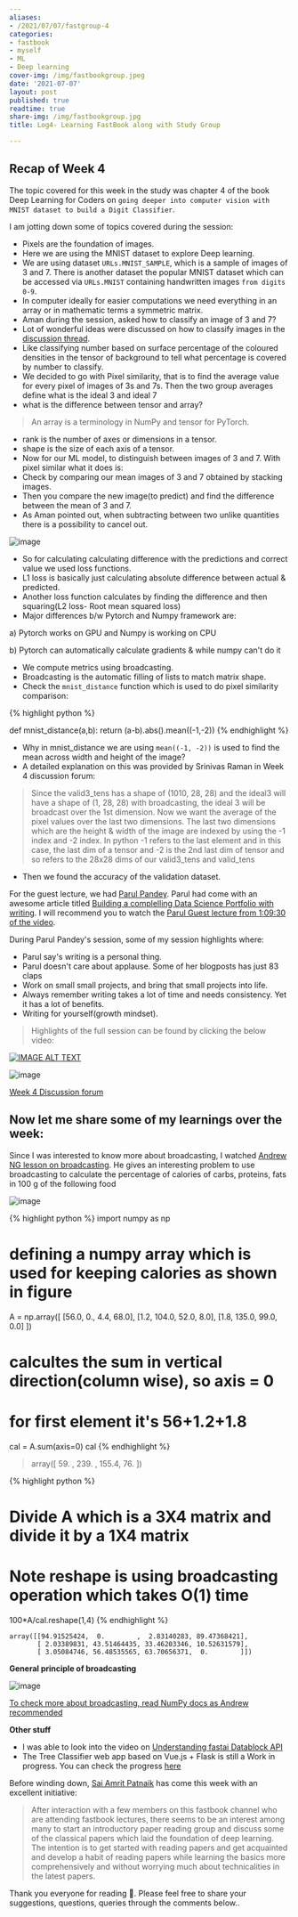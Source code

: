 ```yaml
---
aliases:
- /2021/07/07/fastgroup-4
categories:
- fastbook
- myself
- ML
- Deep learning
cover-img: /img/fastbookgroup.jpeg
date: '2021-07-07'
layout: post
published: true
readtime: true
share-img: /img/fastbookgroup.jpg
title: Log4- Learning FastBook along with Study Group

---
```


## Recap of Week 4

The topic covered for this week in the study was chapter 4 of the book Deep Learning for Coders on `going deeper into computer vision with
MNIST dataset to build a Digit Classifier`.

I am jotting down some of topics covered during the session:

- Pixels are the foundation of images.
- Here we are using the MNIST dataset to explore Deep learning.
- We are using dataset `URLs.MNIST_SAMPLE`, which is a sample of images of 3 and 7. There is another dataset
the popular MNIST dataset which can be accessed via `URLs.MNIST` containing handwritten images `from digits 0-9`.
- In computer ideally for easier computations we need everything in an array or in mathematic terms a symmetric matrix.
- Aman during the session, asked how to classify an image of 3 and 7?
- Lot of wonderful ideas were discussed on how to classify images in the [discussion thread](https://wandb.me/fastbook-4).
- Like classifying number based on surface percentage of the coloured densities in the tensor of background to tell what percentage is
covered by number to classify.
- We decided to go with Pixel similarity, that is to find the average value for every pixel of images of 3s and 7s. Then the two group averages define what is the ideal 3 and ideal 7
- what is the difference between tensor and array?
> An array is a terminology in NumPy and tensor for PyTorch.
- rank is the number of axes or dimensions in a tensor.
- shape is the size of each axis of a tensor.
- Now for our ML model, to distinguish between images of 3 and 7. With pixel similar what it does is:
- Check by comparing our mean images of 3 and 7 obtained by stacking images.
- Then you compare the new image(to predict) and find the difference between the mean of 3 and 7.
- As Aman pointed out, when subtracting between two unlike quantities there is a possibility to cancel out.

![image](https://user-images.githubusercontent.com/24592806/124618845-c4e88c00-de95-11eb-9ad5-932368a11078.png)

- So for calculating calculating difference with the predictions and correct value we used loss functions.
- L1 loss is basically just calculating absolute difference between actual & predicted.
- Another loss function calculates by finding the difference and then squaring(L2 loss- Root mean squared loss)
- Major differences b/w Pytorch and Numpy framework are:

a) Pytorch works on GPU and Numpy is working on CPU

b) Pytorch can automatically calculate gradients & while numpy can't do it

- We compute metrics using broadcasting.
- Broadcasting is the automatic filling of lists to match matrix shape.
- Check the `mnist_distance` function which is used to do pixel similarity comparison:

{% highlight python %}

def mnist_distance(a,b):
  return (a-b).abs().mean((-1,-2))
{% endhighlight %}

- Why in mnist_distance we are using `mean((-1, -2))` is used to find the mean across width and height of the image?
-  A detailed explanation on this was provided by Srinivas Raman in Week 4 discussion forum:

> Since the valid3_tens has a shape of (1010, 28, 28) and the ideal3 will have a shape of (1, 28, 28) with broadcasting, the ideal 3 will be broadcast over the 1st dimension. Now we want the average of the pixel values over the last two dimensions. The last two dimensions which are the height & width of the image are indexed by using the -1 index and -2 index. In python -1 refers to the last element and in this case, the last dim of a tensor and -2 is the 2nd last dim of tensor and so refers to the 28x28 dims of our valid3_tens and valid_tens

- Then we found the accuracy of the validation dataset.

For the guest lecture, we had [Parul Pandey](https://parulpandey.com/). Parul had come with an awesome article titled [Building a complelling Data Science
Portfolio with writing](https://wandb.ai/parul_pandey/discussions/Building-a-compelling-Data-Science-Portfolio-with-writing--Vmlldzo4MTA4OTE?galleryTag=forum).
I will recommend you to watch the [Parul Guest lecture from 1:09:30 of the video](https://youtu.be/jK0yp2mPRic?t=4192).

During Parul Pandey's session, some of my session highlights where:

- Parul say's writing is a personal thing.
- Parul doesn't care about applause. Some of her blogposts has just 83 claps
- Work on small small projects, and bring that small projects into life.
- Always remember writing takes a lot of time and needs consistency. Yet it has a lot of benefits.
- Writing for yourself(growth mindset).

> Highlights of the full session can be found by clicking the below video:

[![IMAGE ALT TEXT](http://img.youtube.com/vi/jK0yp2mPRic/0.jpg)](http://www.youtube.com/watch?v=jK0yp2mPRic "Video Title")

![image](https://user-images.githubusercontent.com/24592806/124691774-0743b480-defa-11eb-8364-1754b4226de9.png)

[Week 4 Discussion forum](https://wandb.me/fastbook-4)

## Now let me share some of my learnings over the week:

Since I was interested to know more about broadcasting, I watched [Andrew NG lesson on broadcasting](https://youtu.be/tKcLaGdvabM). 
He gives an interesting problem to use broadcasting to calculate the percentage of calories
of carbs, proteins, fats in 100 g of the following food

![image](https://user-images.githubusercontent.com/24592806/124651060-1a359500-deb8-11eb-9245-2475dea2bbc7.png)

{% highlight python %}
import numpy as np

# defining a numpy array which is used for keeping calories as shown in figure
A = np.array([
[56.0, 0., 4.4, 68.0],
[1.2, 104.0, 52.0, 8.0],
[1.8, 135.0, 99.0, 0.0]
])

# calcultes the sum in vertical direction(column wise), so axis = 0
# for first element it's 56+1.2+1.8
cal = A.sum(axis=0)
cal
{% endhighlight %}

> array([ 59. , 239. , 155.4,  76. ])

{% highlight python %}
# Divide A which is a 3X4 matrix and divide it by a 1X4 matrix
# Note reshape is using broadcasting operation which takes O(1) time
100*A/cal.reshape(1,4)
{% endhighlight %}

```
array([[94.91525424,  0.        ,  2.83140283, 89.47368421],
       [ 2.03389831, 43.51464435, 33.46203346, 10.52631579],
       [ 3.05084746, 56.48535565, 63.70656371,  0.        ]])
```
**General principle of broadcasting**

![image](https://user-images.githubusercontent.com/24592806/124652523-d93e8000-deb9-11eb-9dbd-47daa4ba1025.png)

[To check more about broadcasting, read NumPy docs as Andrew recommended](https://numpy.org/doc/stable/user/basics.broadcasting.html)

**Other stuff**

- I was able to look into the video on [Understanding fastai Datablock API](https://www.youtube.com/watch?v=NzWadB_fcTE)
- The Tree Classifier web app based on Vue.js + Flask is still a Work in progress. You can check the progress [here](https://github.com/kurianbenoy/Tree-Classifier)


Before winding down, [Sai Amrit Patnaik](https://in.linkedin.com/in/sai-amrit-patnaik) has come this week with an excellent initiative:

>After interaction with a few members on this fastbook channel who are attending fastbook lectures, there seems to be an interest among many to start an introductory paper reading group and discuss some of the classical papers which laid the foundation of deep learning. The intention is to get started with reading papers and get acquainted and develop a habit of reading papers while learning the basics more comprehensively and without worrying much about technicalities in the latest papers.


Thank you everyone for reading 🙏. Please feel free to share your suggestions, questions, queries through the comments below..

